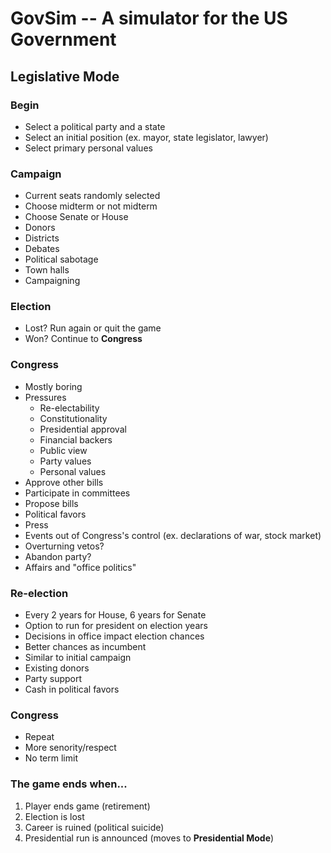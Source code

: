 # GovSim -- A simulator for the US Government

## Legislative Mode
### Begin
- Select a political party and a state
- Select an initial position (ex. mayor, state legislator, lawyer)
- Select primary personal values
### Campaign
- Current seats randomly selected
- Choose midterm or not midterm
- Choose Senate or House
- Donors
- Districts
- Debates
- Political sabotage
- Town halls
- Campaigning
### Election
- Lost? Run again or quit the game
- Won? Continue to **Congress**
### Congress
- Mostly boring
- Pressures
  - Re-electability
  - Constitutionality
  - Presidential approval
  - Financial backers
  - Public view
  - Party values
  - Personal values
- Approve other bills
- Participate in committees
- Propose bills
- Political favors
- Press
- Events out of Congress's control (ex. declarations of war, stock market)
- Overturning vetos?
- Abandon party?
- Affairs and "office politics"
### Re-election
- Every 2 years for House, 6 years for Senate
- Option to run for president on election years
- Decisions in office impact election chances
- Better chances as incumbent
- Similar to initial campaign
- Existing donors
- Party support
- Cash in political favors
### Congress
- Repeat
- More senority/respect
- No term limit

### The game ends when...
1) Player ends game (retirement)
2) Election is lost
3) Career is ruined (political suicide)
4) Presidential run is announced (moves to **Presidential Mode**)
